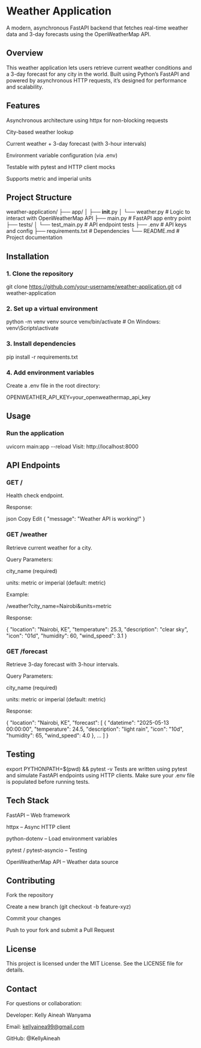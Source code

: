 # Weather Application 

A modern, asynchronous FastAPI backend that fetches real-time weather data and 3-day forecasts using the OpenWeatherMap API.

## Overview
This weather application lets users retrieve current weather conditions and a 3-day forecast for any city in the world. Built using Python’s FastAPI and powered by asynchronous HTTP requests, it’s designed for performance and scalability.

## Features
  Asynchronous architecture using httpx for non-blocking requests

 City-based weather lookup

 Current weather + 3-day forecast (with 3-hour intervals)

 Environment variable configuration (via .env)

 Testable with pytest and HTTP client mocks

 Supports metric and imperial units

## Project Structure

weather-application/
├── app/
│   ├── __init__.py
│   └── weather.py          # Logic to interact with OpenWeatherMap API
├── main.py                 # FastAPI app entry point
├── tests/
│   └── test_main.py        # API endpoint tests
├── .env                    # API keys and config
├── requirements.txt        # Dependencies
└── README.md               # Project documentation

## Installation

### 1. Clone the repository

git clone https://github.com/your-username/weather-application.git
cd weather-application

### 2. Set up a virtual environment

python -m venv venv
source venv/bin/activate  # On Windows: venv\Scripts\activate

### 3. Install dependencies

pip install -r requirements.txt

### 4. Add environment variables
Create a .env file in the root directory:


OPENWEATHER_API_KEY=your_openweathermap_api_key

## Usage

### Run the application

uvicorn main:app --reload
Visit: http://localhost:8000

## API Endpoints

### GET /
Health check endpoint.

Response:

json
Copy
Edit
{
  "message": "Weather API is working!"
}
### GET /weather
Retrieve current weather for a city.

Query Parameters:

city_name (required)

units: metric or imperial (default: metric)

Example:

/weather?city_name=Nairobi&units=metric

Response:

{
  "location": "Nairobi, KE",
  "temperature": 25.3,
  "description": "clear sky",
  "icon": "01d",
  "humidity": 60,
  "wind_speed": 3.1
}

### GET /forecast

Retrieve 3-day forecast with 3-hour intervals.

Query Parameters:

city_name (required)

units: metric or imperial (default: metric)

Response:

{
  "location": "Nairobi, KE",
  "forecast": [
    {
      "datetime": "2025-05-13 00:00:00",
      "temperature": 24.5,
      "description": "light rain",
      "icon": "10d",
      "humidity": 65,
      "wind_speed": 4.0
    },
    ...
  ]
}

## Testing

export PYTHONPATH=$(pwd) && pytest -v
Tests are written using pytest and simulate FastAPI endpoints using HTTP clients. Make sure your .env file is populated before running tests.

## Tech Stack

FastAPI – Web framework

httpx – Async HTTP client

python-dotenv – Load environment variables

pytest / pytest-asyncio – Testing

OpenWeatherMap API – Weather data source

## Contributing
Fork the repository

Create a new branch (git checkout -b feature-xyz)

Commit your changes

Push to your fork and submit a Pull Request

## License
This project is licensed under the MIT License. See the LICENSE file for details.

## Contact
For questions or collaboration:

Developer: Kelly Aineah Wanyama

Email: kellyainea99@gmail.com

GitHub: @KellyAineah